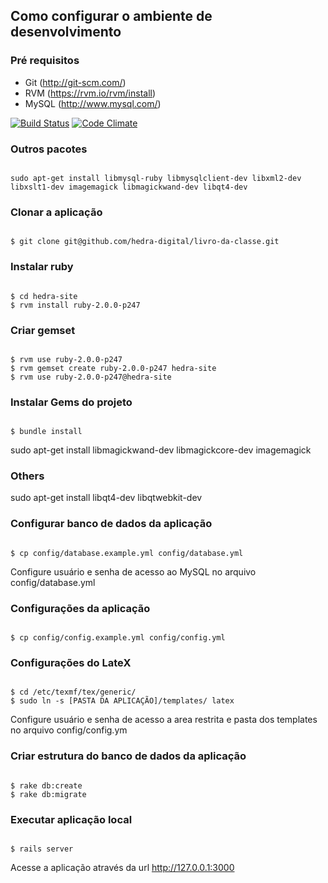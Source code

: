 ## Como configurar o ambiente de desenvolvimento

### Pré requisitos
* Git (http://git-scm.com/)
* RVM (https://rvm.io/rvm/install)
* MySQL (http://www.mysql.com/)

[![Build Status](https://travis-ci.org/hedra-digital/livro-da-classe.png)](https://travis-ci.org/hedra-digital/livro-da-classe) [![Code Climate](https://codeclimate.com/badge.png)](https://codeclimate.com/github/hedra-digital/livro-da-classe)

### Outros pacotes
<code>
sudo apt-get install libmysql-ruby libmysqlclient-dev libxml2-dev libxslt1-dev imagemagick libmagickwand-dev libqt4-dev
</code>

### Clonar a aplicação
<code>
$ git clone git@github.com/hedra-digital/livro-da-classe.git
</code>

### Instalar ruby
<code>
$ cd hedra-site
$ rvm install ruby-2.0.0-p247
</code>

### Criar gemset
<code>
$ rvm use ruby-2.0.0-p247
$ rvm gemset create ruby-2.0.0-p247 hedra-site
$ rvm use ruby-2.0.0-p247@hedra-site
</code>

### Instalar Gems do projeto
<code>
$ bundle install
</code>

sudo apt-get install libmagickwand-dev libmagickcore-dev imagemagick 
    
### Others 

sudo apt-get install libqt4-dev libqtwebkit-dev

### Configurar banco de dados da aplicação
<code>
$ cp config/database.example.yml config/database.yml
</code>

Configure usuário e senha de acesso ao MySQL no arquivo config/database.yml

### Configurações da aplicação
<code>
$ cp config/config.example.yml config/config.yml
</code>

### Configurações do LateX
<code>
$ cd /etc/texmf/tex/generic/
$ sudo ln -s [PASTA DA APLICAÇÃO]/templates/ latex
</code>

Configure usuário e senha de acesso a area restrita e pasta dos templates no arquivo config/config.ym

### Criar estrutura do banco de dados da aplicação
<code>
$ rake db:create
$ rake db:migrate
</code>

### Executar aplicação local
<code>
$ rails server
</code>

Acesse a aplicação através da url http://127.0.0.1:3000
